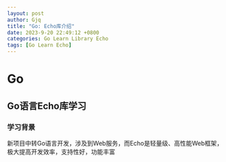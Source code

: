 ```yaml
---
layout: post
author: Gjq
title: "Go: Echo库介绍"
date: 2023-9-20 22:49:12 +0800
categories: Go Learn Library Echo
tags: [Go Learn Echo]
---
```


# Go

## Go语言Echo库学习

### 学习背景

新项目中转Go语言开发，涉及到Web服务，而Echo是轻量级、高性能Web框架，极大提高开发效率，支持性好，功能丰富
